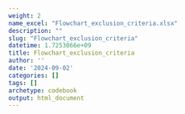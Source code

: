 ```yaml
---
weight: 2
name_excel: "Flowchart_exclusion_criteria.xlsx"
description: ""
slug: "Flowchart_exclusion_criteria"
datetime: 1.7253066e+09
title: Flowchart_exclusion_criteria
author: ''
date: '2024-09-02'
categories: []
tags: []
archetype: codebook
output: html_document
---
```


<div class="tabcontent"></div>
